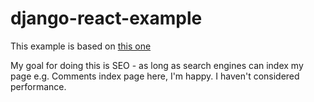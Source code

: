 # django-react-example
This example is based on [this one](https://github.com/markfinger/python-react/tree/master/examples/basic_rendering)

My goal for doing this is SEO - as long as search engines can index my page e.g. Comments index page here, I'm happy.
I haven't considered performance.
